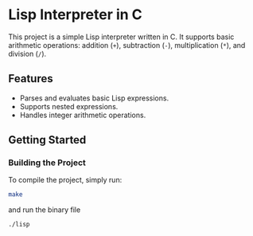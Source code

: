 # Lisp Interpreter in C

This project is a simple Lisp interpreter written in C. It supports basic arithmetic operations: addition (`+`), subtraction (`-`), multiplication (`*`), and division (`/`).

## Features

- Parses and evaluates basic Lisp expressions.
- Supports nested expressions.
- Handles integer arithmetic operations.

## Getting Started

### Building the Project

To compile the project, simply run:

```sh
make
```

and run the binary file

``` shell
./lisp
```


